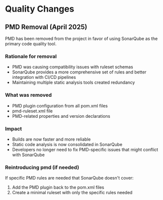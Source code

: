 <!--
Copyright (c) 2025 Eric C. Mumford (@heymumford)

This software was developed with analytical assistance from AI tools 
including Claude 3.7 Sonnet, Claude Code, and Google Gemini Deep Research,
which were used as paid services. All intellectual property rights 
remain exclusively with the copyright holder listed above.

Licensed under the Mozilla Public License 2.0
-->


# Quality Changes

## PMD Removal (April 2025)

PMD has been removed from the project in favor of using SonarQube as the primary code quality tool.

### Rationale for removal

- PMD was causing compatibility issues with ruleset schemas
- SonarQube provides a more comprehensive set of rules and better integration with CI/CD pipelines
- Maintaining multiple static analysis tools created redundancy

### What was removed

- PMD plugin configuration from all pom.xml files
- pmd-ruleset.xml file
- PMD-related properties and version declarations

### Impact

- Builds are now faster and more reliable
- Static code analysis is now consolidated in SonarQube
- Developers no longer need to fix PMD-specific issues that might conflict with SonarQube

### Reintroducing pmd (if needed)

If specific PMD rules are needed that SonarQube doesn't cover:

1. Add the PMD plugin back to the pom.xml files
2. Create a minimal ruleset with only the specific rules needed
